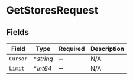 # GetStoresRequest


## Fields

| Field              | Type               | Required           | Description        |
| ------------------ | ------------------ | ------------------ | ------------------ |
| `Cursor`           | **string*          | :heavy_minus_sign: | N/A                |
| `Limit`            | **int64*           | :heavy_minus_sign: | N/A                |